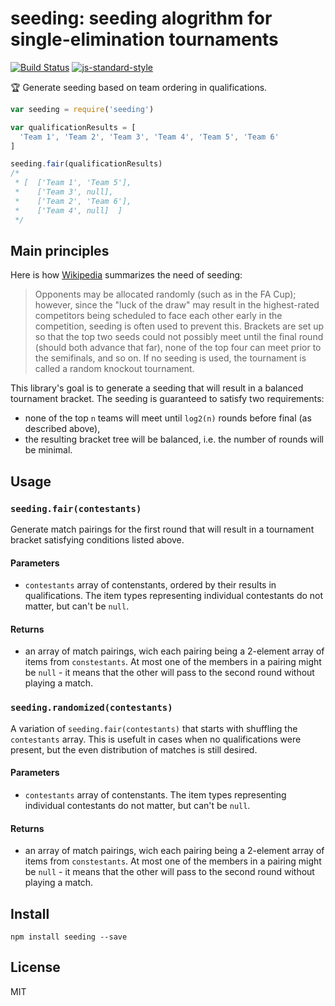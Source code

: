# seeding: seeding alogrithm for single-elimination tournaments
[![Build Status](https://travis-ci.org/Goldob/seeding.svg?branch=master)](https://travis-ci.org/Goldob/seeding)
[![js-standard-style](https://img.shields.io/badge/code%20style-standard-brightgreen.svg)](http://standardjs.com/)

:trophy: Generate seeding based on team ordering in qualifications.

```js
var seeding = require('seeding')

var qualificationResults = [
  'Team 1', 'Team 2', 'Team 3', 'Team 4', 'Team 5', 'Team 6'
]

seeding.fair(qualificationResults)
/*
 * [  ['Team 1', 'Team 5'],
 *    ['Team 3', null],
 *    ['Team 2', 'Team 6'],
 *    ['Team 4', null]  ]
 */
```

## Main principles

Here is how  [Wikipedia](https://en.wikipedia.org/wiki/Single-elimination_tournament#Seeding) summarizes the need of seeding:
> Opponents may be allocated randomly (such as in the FA Cup); however, since the "luck of the draw" may result in the highest-rated competitors being scheduled to face each other early in the competition, seeding is often used to prevent this. Brackets are set up so that the top two seeds could not possibly meet until the final round (should both advance that far), none of the top four can meet prior to the semifinals, and so on. If no seeding is used, the tournament is called a random knockout tournament.

This library's goal is to generate a seeding that will result in a balanced tournament bracket. The seeding is guaranteed to satisfy two requirements:

* none of the top `n` teams will meet until `log2(n)` rounds before final (as described above),
* the resulting bracket tree will be balanced, i.e. the number of rounds will be minimal.

## Usage

### `seeding.fair(contestants)`

Generate match pairings for the first round that will result in a tournament bracket satisfying conditions listed above.

#### Parameters

* `contestants` array of contenstants, ordered by their results in qualifications. The item types representing individual contestants do not matter, but can't be `null`.

#### Returns

* an array of match pairings, wich each pairing being a 2-element array of items from `constestants`. At most one of the members in a pairing might be `null` - it means that the other will pass to the second round without playing a match.

### `seeding.randomized(contestants)`

A variation of `seeding.fair(contestants)` that starts with shuffling the `contestants` array. This is usefult in cases when no qualifications were present, but the even distribution of matches is still desired.

#### Parameters

* `contestants` array of contenstants. The item types representing individual contestants do not matter, but can't be `null`.

#### Returns

* an array of match pairings, wich each pairing being a 2-element array of items from `constestants`. At most one of the members in a pairing might be `null` - it means that the other will pass to the second round without playing a match.

## Install

`npm install seeding --save`

## License

MIT

